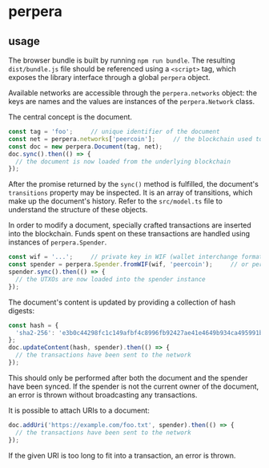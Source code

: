 # perpera

## usage

The browser bundle is built by running `npm run bundle`. The resulting `dist/bundle.js` file should be referenced using
a `<script>` tag, which exposes the library interface through a global `perpera` object.

Available networks are accessible through the `perpera.networks` object: the keys are names and the values are instances
of the `perpera.Network` class.

The central concept is the document.
```js
const tag = 'foo';     // unique identifier of the document
const net = perpera.networks['peercoin'];     // the blockchain used to store the document's history
const doc = new perpera.Document(tag, net);
doc.sync().then(() => {
  // the document is now loaded from the underlying blockchain
});
```

After the promise returned by the `sync()` method is fulfilled, the document's `transitions` property may be inspected.
It is an array of transitions, which make up the document's history. Refer to the `src/model.ts` file to understand the
structure of these objects.

In order to modify a document, specially crafted transactions are inserted into the blockchain. Funds spent on these
transactions are handled using instances of `perpera.Spender`.

```js
const wif = '...';     // private key in WIF (wallet interchange format)
const spender = perpera.Spender.fromWIF(wif, 'peercoin');     // or perpera.Network instance
spender.sync().then(() => {
  // the UTXOs are now loaded into the spender instance
});
```

The document's content is updated by providing a collection of hash digests:

```js
const hash = {
  'sha2-256': 'e3b0c44298fc1c149afbf4c8996fb92427ae41e4649b934ca495991b7852b855'
};
doc.updateContent(hash, spender).then(() => {
  // the transactions have been sent to the network
});
```

This should only be performed after both the document and the spender have been synced. If the spender is not the
current owner of the document, an error is thrown without broadcasting any transactions.

It is possible to attach URIs to a document:

```js
doc.addUri('https://example.com/foo.txt', spender).then(() => {
  // the transactions have been sent to the network
});
```

If the given URI is too long to fit into a transaction, an error is thrown.

